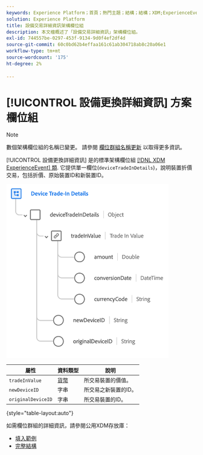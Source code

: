 ```yaml
---
keywords: Experience Platform；首頁；熱門主題；結構；結構；XDM;ExperienceEvent；欄位；結構；結構；結構設計；欄位群組；欄位群組；裝置；貿易；貿易；
solution: Experience Platform
title: 設備交易詳細資訊架構欄位組
description: 本文檔概述了「設備交易詳細資訊」架構欄位組。
exl-id: 744557be-0297-453f-9134-9d0f4ef2df4d
source-git-commit: 60c0bd62b4effaa161c61ab304718ab8c20a06e1
workflow-type: tm+mt
source-wordcount: '175'
ht-degree: 2%

---
```


# [!UICONTROL 設備更換詳細資訊] 方案欄位組

>[!NOTE]
>
>數個架構欄位組的名稱已變更。 請參閱 [欄位群組名稱更新](../name-updates.md) 以取得更多資訊。

[!UICONTROL 設備更換詳細資訊] 是的標準架構欄位組 [[!DNL XDM ExperienceEvent] 類](../../classes/experienceevent.md). 它提供單一欄位(`deviceTradeInDetails`)，說明裝置折價交易，包括折價、原始裝置ID和新裝置ID。

![設備更換詳細資訊結構](../../images/field-groups/device-trade-in-details.png)

| 屬性 | 資料類型 | 說明 |
| --- | --- | --- |
| `tradeInValue` | [貨幣](../../data-types/currency.md) | 所交易裝置的價值。 |
| `newDeviceID` | 字串 | 所交易之新裝置的ID。 |
| `originalDeviceID` | 字串 | 所交易裝置的ID。 |

{style="table-layout:auto"}

如需欄位群組的詳細資訊，請參閱公用XDM存放庫：

* [填入範例](https://github.com/adobe/xdm/blob/master/components/fieldgroups/experience-event/industry-verticals/experienceevent-device-trade-in-details.example.1.json)
* [完整結構](https://github.com/adobe/xdm/blob/master/components/fieldgroups/experience-event/industry-verticals/experienceevent-device-trade-in-details.schema.json)
